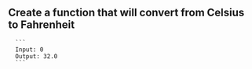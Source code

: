 ## Create a function that will convert from Celsius to Fahrenheit


      ```
      Input: 0
      Output: 32.0
      ```
